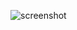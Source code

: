 ![screenshot](https://github.com/Aliihasssan/Todo/assets/157973494/317655a9-ba5b-4df2-ab8e-956ec17a2cb9)
